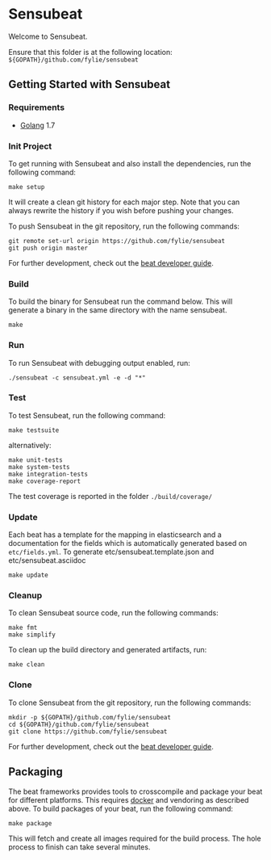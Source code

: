 # Sensubeat

Welcome to Sensubeat.

Ensure that this folder is at the following location:
`${GOPATH}/github.com/fylie/sensubeat`

## Getting Started with Sensubeat

### Requirements

* [Golang](https://golang.org/dl/) 1.7

### Init Project
To get running with Sensubeat and also install the
dependencies, run the following command:

```
make setup
```

It will create a clean git history for each major step. Note that you can always rewrite the history if you wish before pushing your changes.

To push Sensubeat in the git repository, run the following commands:

```
git remote set-url origin https://github.com/fylie/sensubeat
git push origin master
```

For further development, check out the [beat developer guide](https://www.elastic.co/guide/en/beats/libbeat/current/new-beat.html).

### Build

To build the binary for Sensubeat run the command below. This will generate a binary
in the same directory with the name sensubeat.

```
make
```


### Run

To run Sensubeat with debugging output enabled, run:

```
./sensubeat -c sensubeat.yml -e -d "*"
```


### Test

To test Sensubeat, run the following command:

```
make testsuite
```

alternatively:
```
make unit-tests
make system-tests
make integration-tests
make coverage-report
```

The test coverage is reported in the folder `./build/coverage/`

### Update

Each beat has a template for the mapping in elasticsearch and a documentation for the fields
which is automatically generated based on `etc/fields.yml`.
To generate etc/sensubeat.template.json and etc/sensubeat.asciidoc

```
make update
```


### Cleanup

To clean  Sensubeat source code, run the following commands:

```
make fmt
make simplify
```

To clean up the build directory and generated artifacts, run:

```
make clean
```


### Clone

To clone Sensubeat from the git repository, run the following commands:

```
mkdir -p ${GOPATH}/github.com/fylie/sensubeat
cd ${GOPATH}/github.com/fylie/sensubeat
git clone https://github.com/fylie/sensubeat
```


For further development, check out the [beat developer guide](https://www.elastic.co/guide/en/beats/libbeat/current/new-beat.html).


## Packaging

The beat frameworks provides tools to crosscompile and package your beat for different platforms. This requires [docker](https://www.docker.com/) and vendoring as described above. To build packages of your beat, run the following command:

```
make package
```

This will fetch and create all images required for the build process. The hole process to finish can take several minutes.
